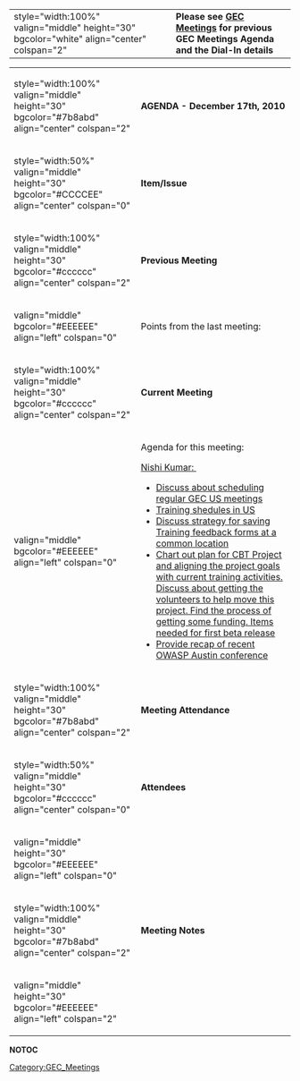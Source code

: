 |                                                                                           |                                                                                                                           |
| ----------------------------------------------------------------------------------------- | ------------------------------------------------------------------------------------------------------------------------- |
| style="width:100%" valign="middle" height="30" bgcolor="white" align="center" colspan="2" | **Please see [GEC Meetings](:Category:GEC_Meetings "wikilink") for previous GEC Meetings Agenda and the Dial-In details** |

<table>
<tbody>
<tr class="odd">
<td><p>style="width:100%" valign="middle" height="30" bgcolor="#7b8abd" align="center" colspan="2"</p></td>
<td><p><strong>AGENDA - December 17th, 2010</strong></p></td>
</tr>
<tr class="even">
<td><p>style="width:50%" valign="middle" height="30" bgcolor="#CCCCEE" align="center" colspan="0"</p></td>
<td><p><strong>Item/Issue</strong></p></td>
</tr>
<tr class="odd">
<td><p>style="width:100%" valign="middle" height="30" bgcolor="#cccccc" align="center" colspan="2"</p></td>
<td><p><strong>Previous Meeting</strong></p></td>
</tr>
<tr class="even">
<td><p>valign="middle" bgcolor="#EEEEEE" align="left" colspan="0"</p></td>
<td><p>Points from the last meeting:</p></td>
</tr>
<tr class="odd">
<td><p>style="width:100%" valign="middle" height="30" bgcolor="#cccccc" align="center" colspan="2"</p></td>
<td><p><strong>Current Meeting</strong></p></td>
</tr>
<tr class="even">
<td><p>valign="middle" bgcolor="#EEEEEE" align="left" colspan="0"</p></td>
<td><p>Agenda for this meeting:</p>
<p><u>Nishi Kumar: </u></p>
<ul>
<li><a href="Discuss_about_scheduling_regular_GEC_US_meetings" title="wikilink">Discuss about scheduling regular GEC US meetings</a></li>
<li><a href="Training_shedules_in_US" title="wikilink">Training shedules in US</a></li>
<li><a href="Discuss_strategy_for_saving_Training_feedback_forms_at_a_common_location" title="wikilink">Discuss strategy for saving Training feedback forms at a common location</a></li>
<li><a href="Chart_out_plan_for_CBT_Project_and_aligning_the_project_goals_with_current_training_activities._Discuss_about_getting_the_volunteers_to_help_move_this_project._Find_the_process_of_getting_some_funding._Items_needed_for_first_beta_release" title="wikilink">Chart out plan for CBT Project and aligning the project goals with current training activities. Discuss about getting the volunteers to help move this project. Find the process of getting some funding. Items needed for first beta release</a></li>
<li><a href="Provide_recap_of_recent_OWASP_Austin_conference" title="wikilink">Provide recap of recent OWASP Austin conference</a></li>
</ul></td>
</tr>
<tr class="odd">
<td><p>style="width:100%" valign="middle" height="30" bgcolor="#7b8abd" align="center" colspan="2"</p></td>
<td><p><strong>Meeting Attendance</strong></p></td>
</tr>
<tr class="even">
<td><p>style="width:50%" valign="middle" height="30" bgcolor="#cccccc" align="center" colspan="0"</p></td>
<td><p><strong>Attendees</strong></p></td>
</tr>
<tr class="odd">
<td><p>valign="middle" height="30" bgcolor="#EEEEEE" align="left" colspan="0"</p></td>
<td></td>
</tr>
<tr class="even">
<td><p>style="width:100%" valign="middle" height="30" bgcolor="#7b8abd" align="center" colspan="2"</p></td>
<td><p><strong>Meeting Notes</strong></p></td>
</tr>
<tr class="odd">
<td><p>valign="middle" height="30" bgcolor="#EEEEEE" align="left" colspan="2"</p></td>
<td></td>
</tr>
</tbody>
</table>

__NOTOC__

[Category:GEC_Meetings](Category:GEC_Meetings "wikilink")